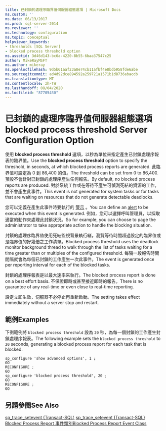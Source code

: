 ```yaml
---
title: 已封鎖的處理序臨界值伺服器組態選項 | Microsoft Docs
ms.custom: ''
ms.date: 06/13/2017
ms.prod: sql-server-2014
ms.reviewer: ''
ms.technology: configuration
ms.topic: conceptual
helpviewer_keywords:
- thresholds [SQL Server]
- blocked process threshold option
ms.assetid: 3d46d143-bc6a-4220-8b55-6baa37547c25
author: MikeRayMSFT
ms.author: mikeray
ms.openlocfilehash: 9d5b61aaf23a8e74cb11afbf4e8bdb958fde6abe
ms.sourcegitcommit: ad4d92dce894592a259721a1571b1d8736abacdb
ms.translationtype: MT
ms.contentlocale: zh-TW
ms.lasthandoff: 08/04/2020
ms.locfileid: "87705430"
---
```

# <a name="blocked-process-threshold-server-configuration-option"></a><span data-ttu-id="7c9b2-102">已封鎖的處理序臨界值伺服器組態選項</span><span class="sxs-lookup"><span data-stu-id="7c9b2-102">blocked process threshold Server Configuration Option</span></span>
  <span data-ttu-id="7c9b2-103">使用 **blocked process threshold** 選項，以秒為單位來指定產生已封鎖處理序報表的臨界值。</span><span class="sxs-lookup"><span data-stu-id="7c9b2-103">Use the **blocked process threshold** option to specify the threshold, in seconds, at which blocked process reports are generated.</span></span> <span data-ttu-id="7c9b2-104">此臨界值可設定為 0 到 86,400 的值。</span><span class="sxs-lookup"><span data-stu-id="7c9b2-104">The threshold can be set from 0 to 86,400.</span></span> <span data-ttu-id="7c9b2-105">預設不會針對已封鎖的處理序產生任何報告。</span><span class="sxs-lookup"><span data-stu-id="7c9b2-105">By default, no blocked process reports are produced.</span></span> <span data-ttu-id="7c9b2-106">對於系統工作或在等待不產生可偵測死結的資源的工作，並不會產生此事件。</span><span class="sxs-lookup"><span data-stu-id="7c9b2-106">This event is not generated for system tasks or for tasks that are waiting on resources that do not generate detectable deadlocks.</span></span>  
  
 <span data-ttu-id="7c9b2-107">您可以定義在產生此事件時要執行的 [警示](../../ssms/agent/alerts.md) 。</span><span class="sxs-lookup"><span data-stu-id="7c9b2-107">You can define an [alert](../../ssms/agent/alerts.md) to be executed when this event is generated.</span></span> <span data-ttu-id="7c9b2-108">例如，您可以選擇呼叫管理員，以採取適當的動作來處理此封鎖狀況。</span><span class="sxs-lookup"><span data-stu-id="7c9b2-108">So for example, you can choose to page the administrator to take appropriate action to handle the blocking situation.</span></span>  
  
 <span data-ttu-id="7c9b2-109">封鎖的處理序臨界值使用死結監視背景執行緒，瀏覽等待時間超過設定的臨界值或是臨界值的好幾倍之工作清單。</span><span class="sxs-lookup"><span data-stu-id="7c9b2-109">Blocked process threshold uses the deadlock monitor background thread to walk through the list of tasks waiting for a time greater than or multiples of the configured threshold.</span></span> <span data-ttu-id="7c9b2-110">每隔一段報告時間間隔就會為每個已封鎖的工作產生一次此事件。</span><span class="sxs-lookup"><span data-stu-id="7c9b2-110">The event is generated once per reporting interval for each of the blocked tasks.</span></span>  
  
 <span data-ttu-id="7c9b2-111">封鎖的處理序報表是以最大速率來執行。</span><span class="sxs-lookup"><span data-stu-id="7c9b2-111">The blocked process report is done on a best effort basis.</span></span> <span data-ttu-id="7c9b2-112">不保證即時或甚至接近即時的報告。</span><span class="sxs-lookup"><span data-stu-id="7c9b2-112">There is no guarantee of any real-time or even close to real-time reporting.</span></span>  
  
 <span data-ttu-id="7c9b2-113">設定立即生效，伺服器不必停止再重新啟動。</span><span class="sxs-lookup"><span data-stu-id="7c9b2-113">The setting takes effect immediately without a server stop and restart.</span></span>  
  
## <a name="examples"></a><span data-ttu-id="7c9b2-114">範例</span><span class="sxs-lookup"><span data-stu-id="7c9b2-114">Examples</span></span>  
 <span data-ttu-id="7c9b2-115">下例範例將 `blocked process threshold` 設為 `20` 秒，為每一個封鎖的工作產生封鎖處理序報表。</span><span class="sxs-lookup"><span data-stu-id="7c9b2-115">The following example sets the `blocked process threshold` to `20` seconds, generating a blocked process report for each task that is blocked.</span></span>  
  
```  
sp_configure 'show advanced options', 1 ;  
GO  
RECONFIGURE ;  
GO  
sp_configure 'blocked process threshold', 20 ;  
GO  
RECONFIGURE ;  
GO  
```  
  
## <a name="see-also"></a><span data-ttu-id="7c9b2-116">另請參閱</span><span class="sxs-lookup"><span data-stu-id="7c9b2-116">See Also</span></span>  
 <span data-ttu-id="7c9b2-117">[sp_trace_setevent &#40;Transact-SQL&#41;](/sql/relational-databases/system-stored-procedures/sp-trace-setevent-transact-sql) </span><span class="sxs-lookup"><span data-stu-id="7c9b2-117">[sp_trace_setevent &#40;Transact-SQL&#41;](/sql/relational-databases/system-stored-procedures/sp-trace-setevent-transact-sql) </span></span>  
 [<span data-ttu-id="7c9b2-118">Blocked Process Report 事件類別</span><span class="sxs-lookup"><span data-stu-id="7c9b2-118">Blocked Process Report Event Class</span></span>](../../relational-databases/event-classes/blocked-process-report-event-class.md)  
  
  
